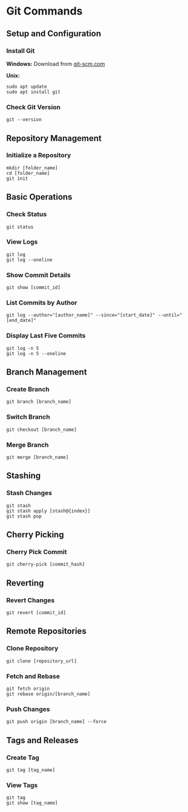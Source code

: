 # Git Commands

## Setup and Configuration

### Install Git
**Windows:** Download from [git-scm.com](https://git-scm.com/downloads)

**Unix:**
```
sudo apt update
sudo apt install git
```

### Check Git Version
```
git --version
```

## Repository Management

### Initialize a Repository
```
mkdir [folder_name]
cd [folder_name]
git init
```

## Basic Operations

### Check Status
```
git status
```

### View Logs
```
git log
git log --oneline
```

### Show Commit Details
```
git show [commit_id]
```

### List Commits by Author
```
git log --author="[author_name]" --since="[start_date]" --until="[end_date]"
```

### Display Last Five Commits
```
git log -n 5
git log -n 5 --oneline
```

## Branch Management

### Create Branch
```
git branch [branch_name]
```

### Switch Branch
```
git checkout [branch_name]
```

### Merge Branch
```
git merge [branch_name]
```

## Stashing

### Stash Changes
```
git stash
git stash apply [stash@{index}]
git stash pop
```

## Cherry Picking

### Cherry Pick Commit
```
git cherry-pick [commit_hash]
```

## Reverting

### Revert Changes
```
git revert [commit_id]
```

## Remote Repositories

### Clone Repository
```
git clone [repository_url]
```

### Fetch and Rebase
```
git fetch origin
git rebase origin/[branch_name]
```

### Push Changes
```
git push origin [branch_name] --force
```

## Tags and Releases

### Create Tag
```
git tag [tag_name]
```

### View Tags
```
git tag
git show [tag_name]
```
